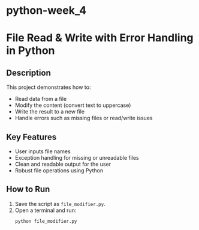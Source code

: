 # python-week_4
# File Read & Write with Error Handling in Python

##  Description
This project demonstrates how to:
- Read data from a file
- Modify the content (convert text to uppercase)
- Write the result to a new file
- Handle errors such as missing files or read/write issues

##  Key Features
- User inputs file names
- Exception handling for missing or unreadable files
- Clean and readable output for the user
- Robust file operations using Python

##  How to Run

1. Save the script as `file_modifier.py`.
2. Open a terminal and run:
   ```bash
   python file_modifier.py

